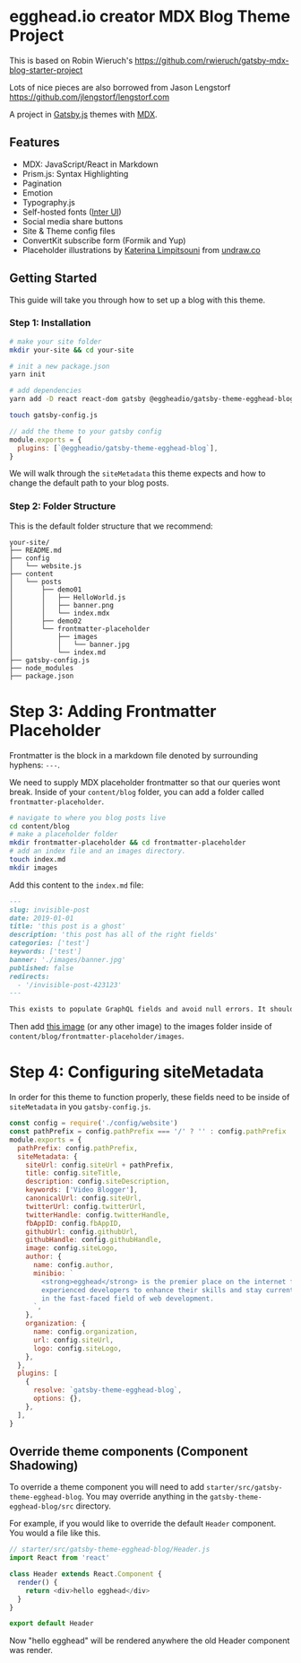 # egghead.io creator MDX Blog Theme Project

This is based on Robin Wieruch's https://github.com/rwieruch/gatsby-mdx-blog-starter-project

Lots of nice pieces are also borrowed from Jason Lengstorf https://github.com/jlengstorf/lengstorf.com

A project in [Gatsby.js](https://www.gatsbyjs.org/) themes with [MDX](https://github.com/mdx-js/mdx).

## Features

- MDX: JavaScript/React in Markdown
- Prism.js: Syntax Highlighting
- Pagination
- Emotion
- Typography.js
- Self-hosted fonts ([Inter UI](https://rsms.me/inter/))
- Social media share buttons
- Site & Theme config files
- ConvertKit subscribe form (Formik and Yup)
- Placeholder illustrations by [Katerina Limpitsouni](https://twitter.com/ninalimpi) from [undraw.co](https://undraw.co/)

## Getting Started

This guide will take you through how to set up a blog with this theme.

### Step 1: Installation

```bash
# make your site folder
mkdir your-site && cd your-site

# init a new package.json
yarn init

# add dependencies
yarn add -D react react-dom gatsby @eggheadio/gatsby-theme-egghead-blog

touch gatsby-config.js
```

```js
// add the theme to your gatsby config
module.exports = {
  plugins: [`@eggheadio/gatsby-theme-egghead-blog`],
}
```

We will walk through the `siteMetadata` this theme expects and how to change the default path to your blog posts.

### Step 2: Folder Structure

This is the default folder structure that we recommend:

```
your-site/
├── README.md
├── config
│   └── website.js
├── content
│   └── posts
│       ├── demo01
│       │   ├── HelloWorld.js
│       │   ├── banner.png
│       │   └── index.mdx
│       ├── demo02
│       └── frontmatter-placeholder
│           ├── images
│           │   └── banner.jpg
│           └── index.md
├── gatsby-config.js
├── node_modules
├── package.json
```

# Step 3: Adding Frontmatter Placeholder

Frontmatter is the block in a markdown file denoted by surrounding hyphens: `---`.

We need to supply MDX placeholder frontmatter so that our queries wont break. Inside of your `content/blog` folder, you can add a folder called `frontmatter-placeholder`.

```bash
# navigate to where you blog posts live
cd content/blog
# make a placeholder folder
mkdir frontmatter-placeholder && cd frontmatter-placeholder
# add an index file and an images directory.
touch index.md
mkdir images
```

Add this content to the `index.md` file:

```markdown
---
slug: invisible-post
date: 2019-01-01
title: 'this post is a ghost'
description: 'this post has all of the right fields'
categories: ['test']
keywords: ['test']
banner: './images/banner.jpg'
published: false
redirects:
  - '/invisible-post-423123'
---

This exists to populate GraphQL fields and avoid null errors. It should contain all of the available frontmatter.
```

Then add [this image](./example/content/posts/frontmatter-placeholder/images/banner.jpg) (or any other image) to the images folder inside of `content/blog/frontmatter-placeholder/images`.

# Step 4: Configuring siteMetadata

In order for this theme to function properly, these fields need to be inside of `siteMetadata` in you `gatsby-config.js`.

```js
const config = require('./config/website')
const pathPrefix = config.pathPrefix === '/' ? '' : config.pathPrefix
module.exports = {
  pathPrefix: config.pathPrefix,
  siteMetadata: {
    siteUrl: config.siteUrl + pathPrefix,
    title: config.siteTitle,
    description: config.siteDescription,
    keywords: ['Video Blogger'],
    canonicalUrl: config.siteUrl,
    twitterUrl: config.twitterUrl,
    twitterHandle: config.twitterHandle,
    fbAppID: config.fbAppID,
    githubUrl: config.githubUrl,
    githubHandle: config.githubHandle,
    image: config.siteLogo,
    author: {
      name: config.author,
      minibio: `
        <strong>egghead</strong> is the premier place on the internet for 
        experienced developers to enhance their skills and stay current
        in the fast-faced field of web development.
      `,
    },
    organization: {
      name: config.organization,
      url: config.siteUrl,
      logo: config.siteLogo,
    },
  },
  plugins: [
    {
      resolve: `gatsby-theme-egghead-blog`,
      options: {},
    },
  ],
}
```

## Override theme components (Component Shadowing)

To override a theme component you will need to add `starter/src/gatsby-theme-egghead-blog`. You may override anything in the `gatsby-theme-egghead-blog/src` directory.

For example, if you would like to override the default `Header` component. You would a file like this.

```js
// starter/src/gatsby-theme-egghead-blog/Header.js
import React from 'react'

class Header extends React.Component {
  render() {
    return <div>hello egghead</div>
  }
}

export default Header
```

Now "hello egghead" will be rendered anywhere the old Header component was render.
